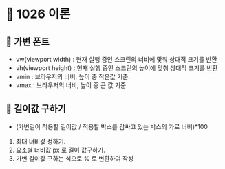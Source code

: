 # 💋 1026 이론

## 🤍 가변 폰트
- vw(viewport width) : 현재 실행 중인 스크린의 너비에 맞춰 상대적 크기를 반환
- vh(viewport height) : 현재 실행 중인 스크린의 높이에 맞춰 상대적 크기를 반환
- vmin : 브라우저의 너비, 높이 중 작은값 기준.
- vmax : 브라우저의 너비, 높이 중 큰 값 기준

## 🧡 길이값 구하기
- (가변길이 적용할 길이값 / 적용할 박스를 감싸고 있는 박스의 가로 너비)*100
1. 최대 너비값 정하기. 
2. 요소별 너비값 px 로 길이 값구하기. 
3. 가변 길이값 구하는 식으로 % 로 변환하여 작성
